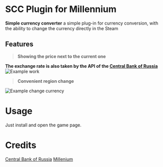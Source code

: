 # SCC Plugin for Millennium
**Simple currency converter** a simple plug-in for currency conversion, with the ability to change the currency directly in the Steam
## Features
> **Showing the price next to the current one**
> 
**The exchange rate is also taken by the  API of the [Central Bank of Russia](https://www.cbr.ru/)**
![Example work](https://i.postimg.cc/mrRmdLBp/35557-ADD-DF05-4-FE0-8-B34-137762233700.png)

> 
> **Convenient region change**

![Example change currency](https://i.postimg.cc/Pq0fYRm4/C304-BEBD-BB9-F-43-FB-9-F05-A85-C322-CACE6.png)
# Usage
Just install and open the game page.
# Credits
[Central Bank of Russia](https://www.cbr.ru/)
[Millenium](https://github.com/shdwmtr/millennium)